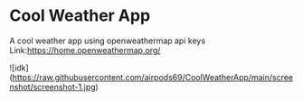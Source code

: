 # Cool Weather App

A cool weather app using openweathermap api keys Link:https://home.openweathermap.org/

![idk] (https://raw.githubusercontent.com/airpods69/CoolWeatherApp/main/screenshot/screenshot-1.jpg)
